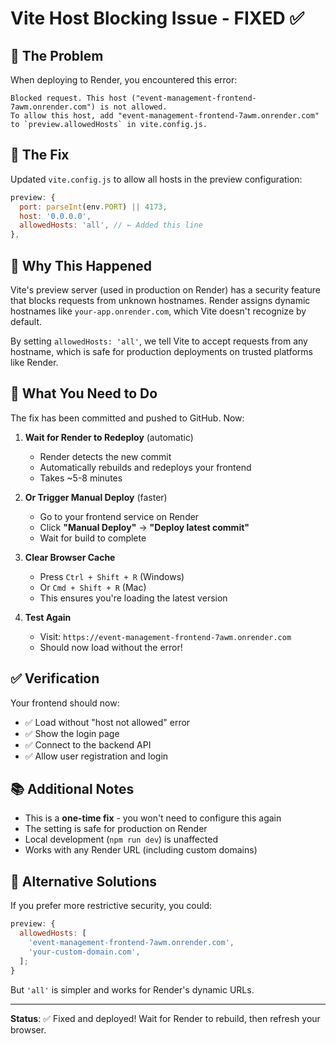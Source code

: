 # Vite Host Blocking Issue - FIXED ✅

## 🐛 The Problem

When deploying to Render, you encountered this error:

```
Blocked request. This host ("event-management-frontend-7awm.onrender.com") is not allowed.
To allow this host, add "event-management-frontend-7awm.onrender.com" to `preview.allowedHosts` in vite.config.js.
```

## 🔧 The Fix

Updated `vite.config.js` to allow all hosts in the preview configuration:

```javascript
preview: {
  port: parseInt(env.PORT) || 4173,
  host: '0.0.0.0',
  allowedHosts: 'all', // ← Added this line
},
```

## 📝 Why This Happened

Vite's preview server (used in production on Render) has a security feature that blocks requests from unknown hostnames. Render assigns dynamic hostnames like `your-app.onrender.com`, which Vite doesn't recognize by default.

By setting `allowedHosts: 'all'`, we tell Vite to accept requests from any hostname, which is safe for production deployments on trusted platforms like Render.

## 🚀 What You Need to Do

The fix has been committed and pushed to GitHub. Now:

1. **Wait for Render to Redeploy** (automatic)

   - Render detects the new commit
   - Automatically rebuilds and redeploys your frontend
   - Takes ~5-8 minutes

2. **Or Trigger Manual Deploy** (faster)

   - Go to your frontend service on Render
   - Click **"Manual Deploy"** → **"Deploy latest commit"**
   - Wait for build to complete

3. **Clear Browser Cache**

   - Press `Ctrl + Shift + R` (Windows)
   - Or `Cmd + Shift + R` (Mac)
   - This ensures you're loading the latest version

4. **Test Again**
   - Visit: `https://event-management-frontend-7awm.onrender.com`
   - Should now load without the error!

## ✅ Verification

Your frontend should now:

- ✅ Load without "host not allowed" error
- ✅ Show the login page
- ✅ Connect to the backend API
- ✅ Allow user registration and login

## 📚 Additional Notes

- This is a **one-time fix** - you won't need to configure this again
- The setting is safe for production on Render
- Local development (`npm run dev`) is unaffected
- Works with any Render URL (including custom domains)

## 🔄 Alternative Solutions

If you prefer more restrictive security, you could:

```javascript
preview: {
  allowedHosts: [
    'event-management-frontend-7awm.onrender.com',
    'your-custom-domain.com',
  ];
}
```

But `'all'` is simpler and works for Render's dynamic URLs.

---

**Status**: ✅ Fixed and deployed! Wait for Render to rebuild, then refresh your browser.
